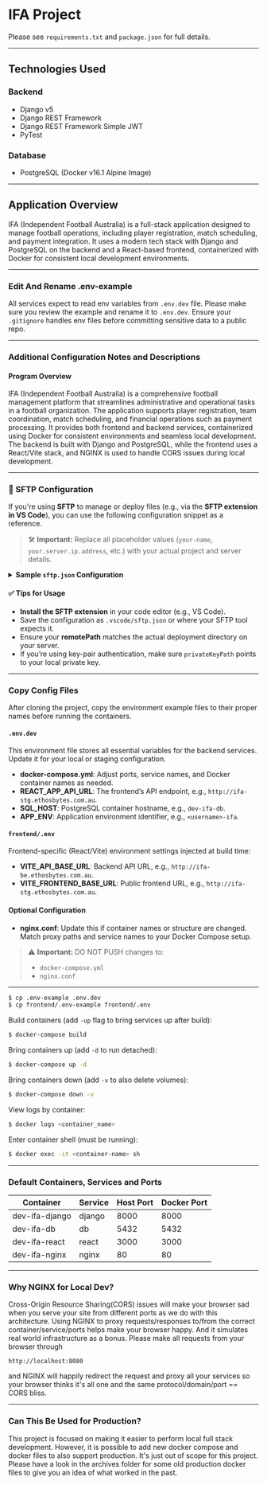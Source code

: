 # IFA Project

Please see `requirements.txt` and `package.json` for full details.

---

## Technologies Used

### Backend

- Django v5
- Django REST Framework
- Django REST Framework Simple JWT
- PyTest

### Database

- PostgreSQL (Docker v16.1 Alpine Image)

---

## Application Overview

IFA (Independent Football Australia) is a full-stack application designed to manage football operations, including player registration, match scheduling, and payment integration. It uses a modern tech stack with Django and PostgreSQL on the backend and a React-based frontend, containerized with Docker for consistent local development environments.

---

### Edit And Rename .env-example

All services expect to read env variables from `.env.dev` file. Please make sure you review the example and rename it to `.env.dev`. Ensure your `.gitignore` handles env files before committing sensitive data to a public repo.

---

### Additional Configuration Notes and Descriptions

#### Program Overview

IFA (Independent Football Australia) is a comprehensive football management platform that streamlines administrative and operational tasks in a football organization. The application supports player registration, team coordination, match scheduling, and financial operations such as payment processing. It provides both frontend and backend services, containerized using Docker for consistent environments and seamless local development. The backend is built with Django and PostgreSQL, while the frontend uses a React/Vite stack, and NGINX is used to handle CORS issues during local development.

---

### 📁 SFTP Configuration

If you're using **SFTP** to manage or deploy files (e.g., via the **SFTP extension in VS Code**), you can use the following configuration snippet as a reference.

> 🛠 **Important:**
> Replace all placeholder values (`your-name`, `your.server.ip.address`, etc.) with your actual project and server details.

<details>
<summary><strong>Sample <code>sftp.json</code> Configuration</strong></summary>

```json
{
  "name": "ifa-sftp",
  "host": "your.server.ip.address",
  "protocol": "sftp",
  "port": 22,
  "username": "your-username",
  "remotePath": "/home/your-username/IFA-Project/ifa-web",
  "uploadOnSave": true,
  "useTempFile": false,
  "openSsh": false,
  "privateKeyPath": "C:\\Path\\To\\Your\\PrivateKey"
}
```

</details>

#### ✅ Tips for Usage

- **Install the SFTP extension** in your code editor (e.g., VS Code).
- Save the configuration as `.vscode/sftp.json` or where your SFTP tool expects it.
- Ensure your **remotePath** matches the actual deployment directory on your server.
- If you’re using key-pair authentication, make sure `privateKeyPath` points to your local private key.

---

### Copy Config Files

After cloning the project, copy the environment example files to their proper names before running the containers.

#### `.env.dev`

This environment file stores all essential variables for the backend services. Update it for your local or staging configuration.

- **docker-compose.yml**: Adjust ports, service names, and Docker container names as needed.
- **REACT_APP_API_URL**: The frontend’s API endpoint, e.g., `http://ifa-stg.ethosbytes.com.au`.
- **SQL_HOST**: PostgreSQL container hostname, e.g., `dev-ifa-db`.
- **APP_ENV**: Application environment identifier, e.g., `<username>-ifa`.

#### `frontend/.env`

Frontend-specific (React/Vite) environment settings injected at build time:

- **VITE_API_BASE_URL**: Backend API URL, e.g., `http://ifa-be.ethosbytes.com.au`.
- **VITE_FRONTEND_BASE_URL**: Public frontend URL, e.g., `http://ifa-stg.ethosbytes.com.au`.

#### Optional Configuration

- **nginx.conf**: Update this if container names or structure are changed. Match proxy paths and service names to your Docker Compose setup.

> ⚠️ **Important:**
> DO NOT PUSH changes to:
>
> - `docker-compose.yml`
> - `nginx.conf`

---

```sh
$ cp .env-example .env.dev
$ cp frontend/.env-example frontend/.env
```

Build containers (add `-up` flag to bring services up after build):

```sh
$ docker-compose build
```

Bring containers up (add `-d` to run detached):

```sh
$ docker-compose up -d
```

Bring containers down (add `-v` to also delete volumes):

```sh
$ docker-compose down -v
```

View logs by container:

```sh
$ docker logs <container_name>
```

Enter container shell (must be running):

```sh
$ docker exec -it <container-name> sh
```

---

### Default Containers, Services and Ports

| Container      | Service | Host Port | Docker Port |
| -------------- | ------- | --------- | ----------- |
| dev-ifa-django | django  | 8000      | 8000        |
| dev-ifa-db     | db      | 5432      | 5432        |
| dev-ifa-react  | react   | 3000      | 3000        |
| dev-ifa-nginx  | nginx   | 80        | 80          |

---

### Why NGINX for Local Dev?

Cross-Origin Resource Sharing(CORS) issues will make your browser sad when you serve your site from different ports as we do with this architecture. Using NGINX to proxy requests/responses to/from the correct container/service/ports helps make your browser happy. And it simulates real world infrastructure as a bonus. Please make all requests from your browser through

```
http://localhost:8080
```

and NGINX will happily redirect the request and proxy all your services so your browser thinks it's all one and the same protocol/domain/port == CORS bliss.

---

### Can This Be Used for Production?

This project is focused on making it easier to perform local full stack development. However, it is possible to add new docker compose and docker files to also support production. It's just out of scope for this project. Please have a look in the archives folder for some old production docker files to give you an idea of what worked in the past.
